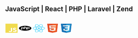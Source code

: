 ## JavaScript | React | PHP | Laravel | Zend

<div style="display: inline_block"><br>
  <img align="center" alt="Gracione-Js" height="30" width="40" src="https://raw.githubusercontent.com/devicons/devicon/master/icons/javascript/javascript-plain.svg">
  <img align="center" alt="Gracione-Php" height="30" width="40" src="https://raw.githubusercontent.com/devicons/devicon/master/icons/php/php-plain.svg">
  <img align="center" alt="Gracione-React" height="30" width="40" src="https://raw.githubusercontent.com/devicons/devicon/master/icons/react/react-original.svg">
  <img align="center" alt="Gracione-HTML" height="30" width="40" src="https://raw.githubusercontent.com/devicons/devicon/master/icons/html5/html5-original.svg">
  <img align="center" alt="Gracione-CSS" height="30" width="40" src="https://raw.githubusercontent.com/devicons/devicon/master/icons/css3/css3-original.svg">
</div>
